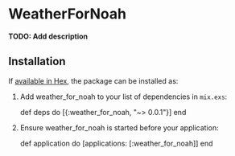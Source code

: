 # WeatherForNoah

**TODO: Add description**

## Installation

If [available in Hex](https://hex.pm/docs/publish), the package can be installed as:

  1. Add weather_for_noah to your list of dependencies in `mix.exs`:

        def deps do
          [{:weather_for_noah, "~> 0.0.1"}]
        end

  2. Ensure weather_for_noah is started before your application:

        def application do
          [applications: [:weather_for_noah]]
        end

